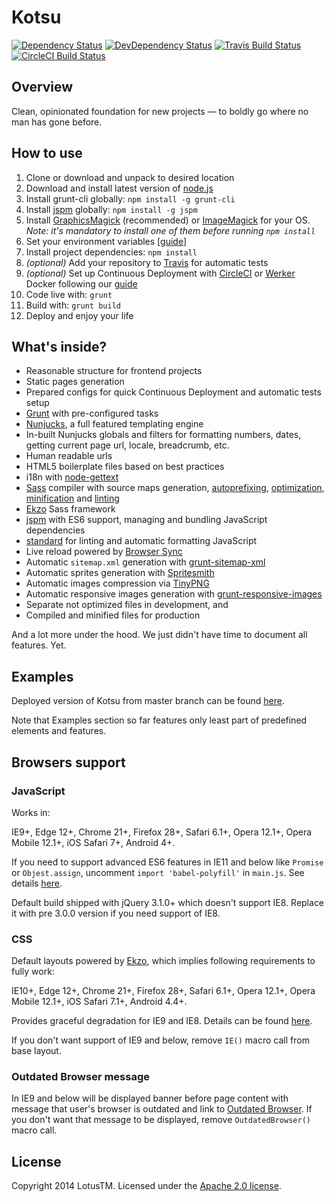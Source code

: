 # Kotsu

[![Dependency Status](https://david-dm.org/LotusTM/Kotsu/status.svg)](https://david-dm.org/LotusTM/Kotsu)
[![DevDependency Status](https://david-dm.org/LotusTM/Kotsu/dev-status.svg)](https://david-dm.org/LotusTM/Kotsu?type=dev)
[![Travis Build Status](https://img.shields.io/travis/LotusTM/Kotsu.svg?style=flat)](https://travis-ci.org/LotusTM/Kotsu)
[![CircleCI Build Status](https://img.shields.io/circleci/project/LotusTM/Kotsu.svg?style=flat)](https://circleci.com/gh/LotusTM/Kotsu)

## Overview

Clean, opinionated foundation for new projects — to boldly go where no man has gone before.

## How to use

1. Clone or download and unpack to desired location
2. Download and install latest version of [node.js](http://nodejs.org/)
3. Install grunt-cli globally: `npm install -g grunt-cli`
4. Install [jspm](http://jspm.io/) globally: `npm install -g jspm`
5. Install [GraphicsMagick](http://www.graphicsmagick.org/download.html) (recommended) or [ImageMagick](http://www.imagemagick.org/script/binary-releases.php) for your OS.
  *Note: it's mandatory to install one of them before running `npm install`*
6. Set your environment variables [[guide](https://github.com/LotusTM/Kotsu/wiki/Set-up-environment-variables)]
7. Install project dependencies: `npm install`
8. *(optional)* Add your repository to [Travis](https://travis-ci.org/) for automatic tests
9. *(optional)* Set up Continuous Deployment with [CircleCI](https://circleci.com/) or [Werker](http://wercker.com/) Docker following our [guide](https://github.com/LotusTM/Kotsu/wiki/Continuous-Delivery-with-Wercker-Docker-and-CoreOS)
10. Code live with: `grunt`
11. Build with: `grunt build`
12. Deploy and enjoy your life

## What's inside?

* Reasonable structure for frontend projects
* Static pages generation
* Prepared configs for quick Continuous Deployment and automatic tests setup
* [Grunt](http://gruntjs.com/) with pre-configured tasks
* [Nunjucks](http://mozilla.github.io/nunjucks/), a full featured templating engine
* In-built Nunjucks globals and filters for formatting numbers, dates, getting current page url, locale, breadcrumb, etc.
* Human readable urls
* HTML5 boilerplate files based on best practices
* i18n with [node-gettext](https://github.com/andris9/node-gettext)
* [Sass](http://sass-lang.com/) compiler with source maps generation, [autoprefixing](https://github.com/postcss/autoprefixer), [optimization](https://github.com/giakki/uncss), [minification](https://github.com/css/csso) and [linting](https://github.com/stylelint/stylelint)
* [Ekzo](https://github.com/ArmorDarks/ekzo) Sass framework
* [jspm](http://jspm.io) with ES6 support, managing and bundling JavaScript dependencies
* [standard](https://github.com/feross/standard) for linting and automatic formatting JavaScript
* Live reload powered by [Browser Sync](https://github.com/shakyshane/grunt-browser-sync)
* Automatic `sitemap.xml` generation with [grunt-sitemap-xml](https://github.com/lotustm/grunt-sitemap-xml)
* Automatic sprites generation with [Spritesmith](https://github.com/Ensighten/grunt-spritesmith)
* Automatic images compression via [TinyPNG](https://tinypng.com/)
* Automatic responsive images generation with [grunt-responsive-images](https://github.com/andismith/grunt-responsive-images)
* Separate not optimized files in development, and
* Compiled and minified files for production

And a lot more under the hood. We just didn't have time to document all features. Yet.

## Examples

Deployed version of Kotsu from master branch can be found [here](https://kotsu.2bad.me).

Note that Examples section so far features only least part of predefined elements and features.

## Browsers support

### JavaScript

Works in:

IE9+, Edge 12+, Chrome 21+, Firefox 28+, Safari 6.1+, Opera 12.1+, Opera Mobile 12.1+, iOS Safari 7+, Android 4+.

If you need to support advanced ES6 features in IE11 and below like `Promise` or `Objest.assign`, uncomment `import 'babel-polyfill'` in `main.js`. See details [here](https://babeljs.io/docs/usage/polyfill/).

Default build shipped with jQuery 3.1.0+ which doesn't support IE8. Replace it with pre 3.0.0 version if you need support of IE8.

### CSS

Default layouts powered by [Ekzo](https://github.com/ArmorDarks/ekzo), which implies following requirements to fully work:

IE10+, Edge 12+, Chrome 21+, Firefox 28+, Safari 6.1+, Opera 12.1+, Opera Mobile 12.1+, iOS Safari 7.1+, Android 4.4+.

Provides graceful degradation for IE9 and IE8. Details can be found [here](https://github.com/ArmorDarks/ekzo#browsers-support).

If you don't want support of IE9 and below, remove `IE()` macro call from base layout.

### Outdated Browser message

In IE9 and below will be displayed banner before page content with message that user's browser is outdated and link to [Outdated Browser](http://outdatedbrowser.com). If you don't want that message to be displayed, remove `OutdatedBrowser()` macro call.

## License

Copyright 2014 LotusTM. Licensed under the [Apache 2.0 license](https://github.com/LotusTM/Kotsu/blob/master/LICENSE.md).